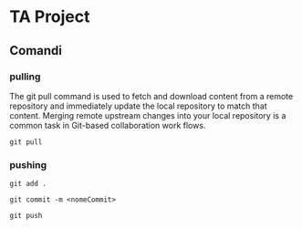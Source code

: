 # TA Project

## Comandi
### pulling
The git pull command is used to fetch and download content from a remote repository and immediately update the local repository to match that content. Merging remote upstream changes into your local repository is a common task in Git-based collaboration work flows.

```git pull```

### pushing

```git add .```

```git commit -m <nomeCommit>```

```git push```